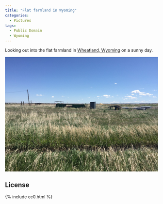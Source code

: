 ```yaml
---
title: "Flat farmland in Wyoming"
categories:
  - Pictures
tags:
  - Public Domain
  - Wyoming
---
```

Looking out into the flat farmland in [Wheatland, Wyoming](https://en.wikipedia.org/wiki/Wheatland,_Wyoming) on a sunny day.

![The horizon is flat and the sky is blue and sunny with a few clouds. Old farm equipment is scattered around patches of wheat.](/assets/images/2016/2016-05-04-flat-farmland-in-wyoming-smaller.jpg)

## License

{% include cc0.html %}
